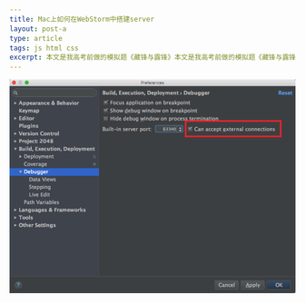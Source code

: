 ```yaml
---
title: Mac上如何在WebStorm中搭建server
layout: post-a
type: article
tags: js html css
excerpt: 本文是我高考前做的模拟题《藏锋与露锋》本文是我高考前做的模拟题《藏锋与露锋》
---
```

![how to setup webstorm server](/../images/sources/2015-10-27-how-to-setup-server-on-mac-webstorm.png)
